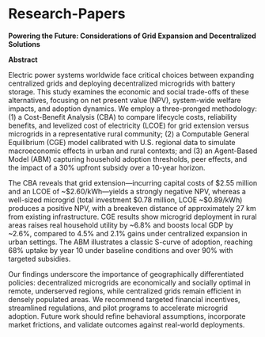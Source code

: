 # Research-Papers

**Powering the Future: Considerations of Grid Expansion and Decentralized Solutions**

**Abstract**


Electric power systems worldwide face critical choices between expanding centralized grids and deploying decentralized microgrids with battery storage. This study examines the economic and social trade-offs of these alternatives, focusing on net present value (NPV), system-wide welfare impacts, and adoption dynamics. We employ a three-pronged methodology: (1) a Cost-Benefit Analysis (CBA) to compare lifecycle costs, reliability benefits, and levelized cost of electricity (LCOE) for grid extension versus microgrids in a representative rural community; (2) a Computable General Equilibrium (CGE) model calibrated with U.S. regional data to simulate macroeconomic effects in urban and rural contexts; and (3) an Agent-Based Model (ABM) capturing household adoption thresholds, peer effects, and the impact of a 30% upfront subsidy over a 10-year horizon.

The CBA reveals that grid extension—incurring capital costs of \$2.55 million and an LCOE of \~\$2.60/kWh—yields a strongly negative NPV, whereas a well-sized microgrid (total investment \$0.78 million, LCOE \~\$0.89/kWh) produces a positive NPV, with a breakeven distance of approximately 27 km from existing infrastructure. CGE results show microgrid deployment in rural areas raises real household utility by \~6.8% and boosts local GDP by \~2.6%, compared to 4.5% and 2.1% gains under centralized expansion in urban settings. The ABM illustrates a classic S-curve of adoption, reaching 68% uptake by year 10 under baseline conditions and over 90% with targeted subsidies.

Our findings underscore the importance of geographically differentiated policies: decentralized microgrids are economically and socially optimal in remote, underserved regions, while centralized grids remain efficient in densely populated areas. We recommend targeted financial incentives, streamlined regulations, and pilot programs to accelerate microgrid adoption. Future work should refine behavioral assumptions, incorporate market frictions, and validate outcomes against real-world deployments.
